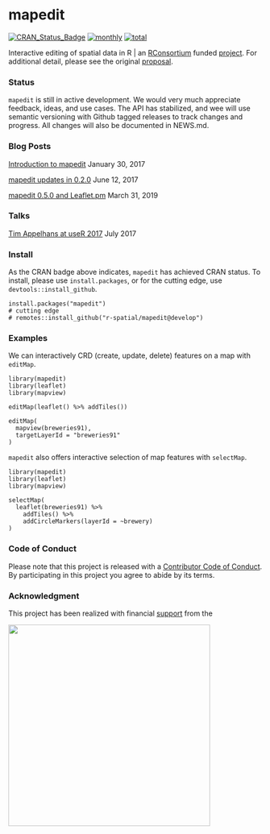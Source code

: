 
<!-- README.md is generated from README.Rmd. Please edit that file -->

# mapedit

[![CRAN\_Status\_Badge](http://www.r-pkg.org/badges/version/mapedit)](https://cran.r-project.org/package=mapedit)
[![monthly](http://cranlogs.r-pkg.org/badges/mapedit)](https://www.rpackages.io/package/mapedit)
[![total](http://cranlogs.r-pkg.org/badges/grand-total/mapedit)](https://www.rpackages.io/package/mapedit)

Interactive editing of spatial data in R | an
[RConsortium](https://www.r-consortium.org/) funded
[project](https://www.r-consortium.org/projects/awarded-projects). For
additional detail, please see the original
[proposal](https://github.com/environmentalinformatics-marburg/mapview_toolchain/blob/master/mapview_interactive_data_manipulation.Rmd).

### Status

`mapedit` is still in active development. We would very much appreciate
feedback, ideas, and use cases. The API has stabilized, and wee will use
semantic versioning with Github tagged releases to track changes and
progress. All changes will also be documented in NEWS.md.

### Blog Posts

[Introduction to
mapedit](http://r-spatial.org/r/2017/01/30/mapedit_intro.html) January
30, 2017

[mapedit updates
in 0.2.0](http://r-spatial.org/r/2017/06/09/mapedit_0-2-0.html) June 12,
2017

[mapedit 0.5.0 and
Leaflet.pm](https://www.r-spatial.org/r/2019/03/31/mapedit_leafpm.html)
March 31, 2019

### Talks

[Tim Appelhans at
useR 2017](https://channel9.msdn.com/events/useR-international-R-User-conferences/useR-International-R-User-2017-Conference/mapedit-interactive-manipulation-of-spatial-objects?term=tim%20appelhans)
July 2017

### Install

As the CRAN badge above indicates, `mapedit` has achieved CRAN status.
To install, please use `install.packages`, or for the cutting edge, use
`devtools::install_github`.

    install.packages("mapedit")
    # cutting edge
    # remotes::install_github("r-spatial/mapedit@develop")

### Examples

We can interactively CRD (create, update, delete) features on a map with
`editMap`.

    library(mapedit)
    library(leaflet)
    library(mapview)
    
    editMap(leaflet() %>% addTiles())
    
    editMap(
      mapview(breweries91),
      targetLayerId = "breweries91"
    )

`mapedit` also offers interactive selection of map features with
`selectMap`.

    library(mapedit)
    library(leaflet)
    library(mapview)
    
    selectMap(
      leaflet(breweries91) %>%
        addTiles() %>%
        addCircleMarkers(layerId = ~brewery)
    )

### Code of Conduct

Please note that this project is released with a [Contributor Code of
Conduct](https://github.com/r-spatial/mapedit/blob/master/CONDUCT.md).
By participating in this project you agree to abide by its terms.

### Acknowledgment

This project has been realized with financial
[support](https://www.r-consortium.org/projects) from the

<a href="https://www.r-consortium.org/projects/awarded-projects">
<img src="http://pebesma.staff.ifgi.de/RConsortium_Horizontal_Pantone.png" width="400">
</a>
